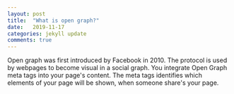 ```yaml
---
layout: post
title:  "What is open graph?"
date:   2019-11-17
categories: jekyll update
comments: true
---
```


Open graph was first introduced by Facebook in 2010. The protocol is used by webpages to become visual in a social graph. You integrate Open Graph meta tags into your page's content. The meta tags identifies which elements of your page will be shown, when someone share's your page.

